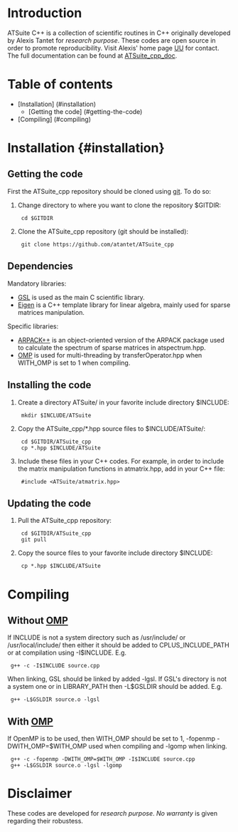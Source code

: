 Introduction
============

ATSuite C++ is a collection of scientific routines in C++
originally developed by Alexis Tantet for _research purpose_.
These codes are open source in order to promote reproducibility.
Visit Alexis' home page [UU] for contact.
The full documentation can be found at [ATSuite_cpp_doc].



Table of contents
=================

  * [Installation] (#installation)
    + [Getting the code] (#getting-the-code)
  * [Compiling]    (#compiling)

Installation               {#installation}
============

Getting the code
----------------

First the ATSuite_cpp repository should be cloned using [git].
To do so:
1. Change directory to where you want to clone the repository $GITDIR:

        cd $GITDIR
     
2. Clone the ATSuite_cpp repository (git should be installed):

        git clone https://github.com/atantet/ATSuite_cpp
     
Dependencies
------------

Mandatory libraries:
- [GSL] is used as the main C scientific library.
- [Eigen] is a C++ template library for linear algebra, mainly used for sparse matrices manipulation.

Specific libraries:
- [ARPACK++] is an object-oriented version of the ARPACK package used to calculate the spectrum of sparse matrices in atspectrum.hpp.
- [OMP] is used for multi-threading by transferOperator.hpp
when WITH_OMP is set to 1 when compiling.

Installing the code
-------------------

1. Create a directory ATSuite/ in your favorite include directory $INCLUDE:

        mkdir $INCLUDE/ATSuite
     
2. Copy the ATSuite_cpp/*.hpp source files to $INCLUDE/ATSuite/:

        cd $GITDIR/ATSuite_cpp
        cp *.hpp $INCLUDE/ATSuite
     
3. Include these files in your C++ codes. For example, in order to include the matrix manipulation functions in atmatrix.hpp,
add in your C++ file:

        #include <ATSuite/atmatrix.hpp>
    

Updating the code
-----------------

1. Pull the ATSuite_cpp repository:

        cd $GITDIR/ATSuite_cpp     
        git pull
     
2. Copy the source files to your favorite include directory $INCLUDE:

        cp *.hpp $INCLUDE/ATSuite


Compiling
=========

Without [OMP]
-------------

If INCLUDE is not a system directory such as /usr/include/ or /usr/local/include/
then either it should be added to CPLUS_INCLUDE_PATH or at compilation using -I$INCLUDE. E.g.

     g++ -c -I$INCLUDE source.cpp

When linking, GSL should be linked by added -lgsl.
If GSL's directory is not a system one or in LIBRARY_PATH then -L$GSLDIR should be added. E.g.

     g++ -L$GSLDIR source.o -lgsl
     
With [OMP]
----------

If OpenMP is to be used, then WITH_OMP should be set to 1,
-fopenmp -DWITH_OMP=$WITH_OMP used when compiling
and -lgomp when linking.

     g++ -c -fopenmp -DWITH_OMP=$WITH_OMP -I$INCLUDE source.cpp
     g++ -L$GSLDIR source.o -lgsl -lgomp

Disclaimer 
==========

These codes are developed for _research purpose_.
_No warranty_ is given regarding their robustess.

[UU]: http://www.uu.nl/staff/AJJTantet/ "Alexis' personal page"
[git]: https://git-scm.com/ "git"
[ATSuite_cpp_doc]: http://atantet.github.io/ATSuite_cpp/ "ATSuite C++ documentation"
[GSL]: http://www.gnu.org/software/gsl/ "GSL - GNU Scientific Library"
[Eigen]: http://eigen.tuxfamily.org/ "Eigen"
[ARPACK++]: http://www.caam.rice.edu/software/ARPACK/arpack++.html "ARPACK++"
[OMP]: http://www.openmp.org/ "OpenMP"
